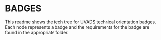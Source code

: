 # BADGES
This readme shows the tech tree for UVADS technical orientation badges. Each node represents a badge and the requirements for the badge are found in the appropriate folder.
